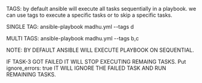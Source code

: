 TAGS: by default ansible will execute all tasks sequentially in a playbook.
we can use tags to execute a specific tasks or to skip a specific tasks.

SINGLE TAG: ansible-playbook madhu.yml --tags d

MULTI TAGS: ansible-playbook madhu.yml --tags b,c


NOTE: BY DEFAULT ANSIBLE WILL EXECUTE PLAYBOOK ON SEQUENTIAL.

IF TASK-3 GOT FAILED IT WILL STOP EXECUTING REMAING TASKS. 
Put ignore_errors: true IT WILL IGNORE THE FAILED TASK AND RUN REMAINING TASKS.
